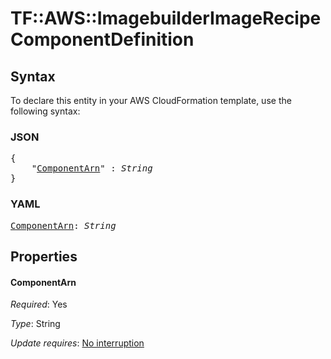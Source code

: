 # TF::AWS::ImagebuilderImageRecipe ComponentDefinition

## Syntax

To declare this entity in your AWS CloudFormation template, use the following syntax:

### JSON

<pre>
{
    "<a href="#componentarn" title="ComponentArn">ComponentArn</a>" : <i>String</i>
}
</pre>

### YAML

<pre>
<a href="#componentarn" title="ComponentArn">ComponentArn</a>: <i>String</i>
</pre>

## Properties

#### ComponentArn

_Required_: Yes

_Type_: String

_Update requires_: [No interruption](https://docs.aws.amazon.com/AWSCloudFormation/latest/UserGuide/using-cfn-updating-stacks-update-behaviors.html#update-no-interrupt)

